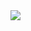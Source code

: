 <div align-center>
  <img src="https://capsule-render.vercel.app/api?type=waving&color=auto&height=200&section=header&text=Welcome MinSeongLee Github&fontSize=90" />
</div>
